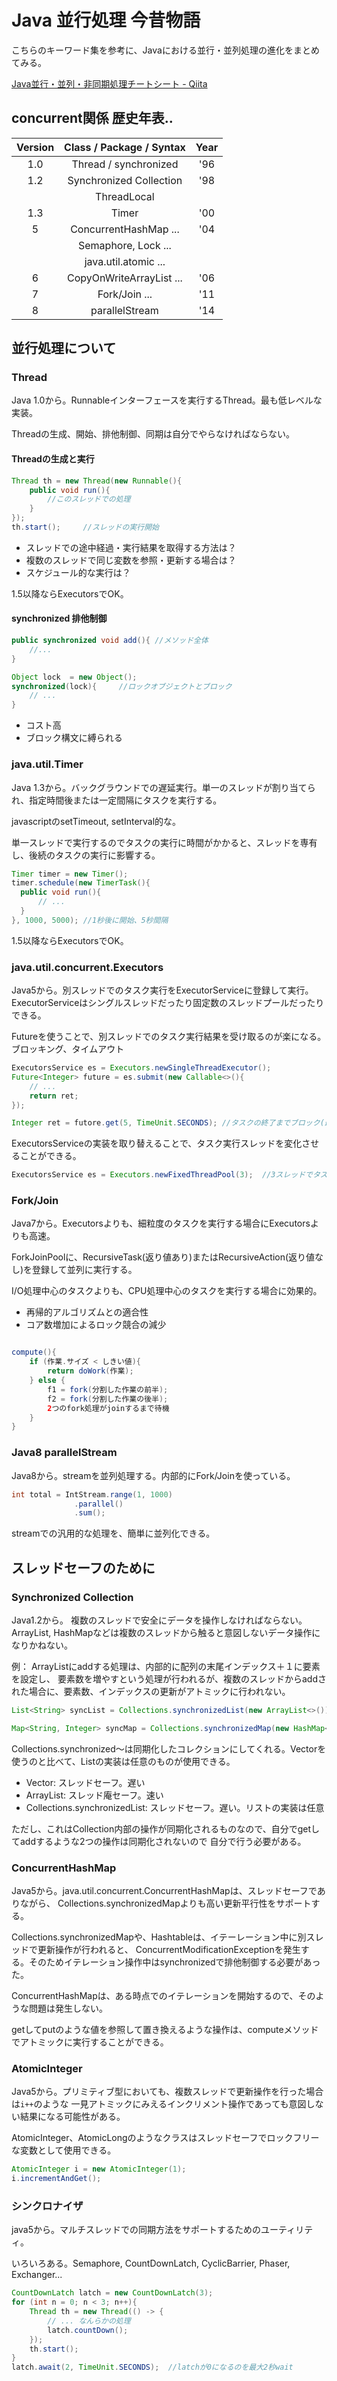 Java 並行処理 今昔物語
================================

こちらのキーワード集を参考に、Javaにおける並行・並列処理の進化をまとめてみる。

[Java並行・並列・非同期処理チートシート - Qiita](http://qiita.com/yohhoy/items/bc119324d2b69570597b)


## concurrent関係 歴史年表..

| Version | Class / Package / Syntax    | Year |
|:-------:|:---------------------------:|:----:|
|  1.0    | Thread / synchronized       | '96  |
|  1.2    | Synchronized Collection     | '98  |
|         | ThreadLocal                 |      |
|  1.3    | Timer                       | '00  |
|   5     | ConcurrentHashMap ...       | '04  |
|         | Semaphore, Lock ...         |      |
|         | java.util.atomic ...        |      |
|   6     | CopyOnWriteArrayList ...    | '06  |
|   7     | Fork/Join ...               | '11  |
|   8     | parallelStream              | '14  |

## 並行処理について
### Thread

Java 1.0から。Runnableインターフェースを実行するThread。最も低レベルな実装。

Threadの生成、開始、排他制御、同期は自分でやらなければならない。

#### Threadの生成と実行

```java
Thread th = new Thread(new Runnable(){
    public void run(){
        //このスレッドでの処理
    }
});
th.start();     //スレッドの実行開始
```
- スレッドでの途中経過・実行結果を取得する方法は？
- 複数のスレッドで同じ変数を参照・更新する場合は？
- スケジュール的な実行は？

1.5以降ならExecutorsでOK。

#### synchronized 排他制御

```java
public synchronized void add(){ //メソッド全体
    //...
}

Object lock  = new Object();
synchronized(lock){     //ロックオブジェクトとブロック
    // ...
}
```
- コスト高
- ブロック構文に縛られる

### java.util.Timer

Java 1.3から。バックグラウンドでの遅延実行。単一のスレッドが割り当てられ、指定時間後または一定間隔にタスクを実行する。

javascriptのsetTimeout, setInterval的な。

単一スレッドで実行するのでタスクの実行に時間がかかると、スレッドを専有し、後続のタスクの実行に影響する。

```java
Timer timer = new Timer();
timer.schedule(new TimerTask(){
  public void run(){
      // ...
  }
}, 1000, 5000); //1秒後に開始、5秒間隔
```

1.5以降ならExecutorsでOK。

### java.util.concurrent.Executors

Java5から。別スレッドでのタスク実行をExecutorServiceに登録して実行。ExecutorServiceはシングルスレッドだったり固定数のスレッドプールだったりできる。

Futureを使うことで、別スレッドでのタスク実行結果を受け取るのが楽になる。ブロッキング、タイムアウト

```java
ExecutorsService es = Executors.newSingleThreadExecutor();
Future<Integer> future = es.submit(new Callable<>(){
    // ...
    return ret;
});

Integer ret = futore.get(5, TimeUnit.SECONDS); //タスクの終了までブロック(最大5秒)
```

ExecutorsServiceの実装を取り替えることで、タスク実行スレッドを変化させることができる。

```java
ExecutorsService es = Executors.newFixedThreadPool(3);  //3スレッドでタスク消化
```

### Fork/Join

Java7から。Executorsよりも、細粒度のタスクを実行する場合にExecutorsよりも高速。

ForkJoinPoolに、RecursiveTask(返り値あり)またはRecursiveAction(返り値なし)を登録して並列に実行する。

I/O処理中心のタスクよりも、CPU処理中心のタスクを実行する場合に効果的。

- 再帰的アルゴリズムとの適合性
- コア数増加によるロック競合の減少


```java

compute(){
    if (作業.サイズ < しきい値){
        return doWork(作業);
    } else {
        f1 = fork(分割した作業の前半);
        f2 = fork(分割した作業の後半);
        2つのfork処理がjoinするまで待機
    }
}
```

### Java8 parallelStream

Java8から。streamを並列処理する。内部的にFork/Joinを使っている。

```java
int total = IntStream.range(1, 1000)
              .parallel()
              .sum();
```
streamでの汎用的な処理を、簡単に並列化できる。

## スレッドセーフのために

### Synchronized Collection

Java1.2から。 複数のスレッドで安全にデータを操作しなければならない。
ArrayList, HashMapなどは複数のスレッドから触ると意図しないデータ操作になりかねない。

例： ArrayListにaddする処理は、内部的に配列の末尾インデックス＋１に要素を設定し、
要素数を増やすという処理が行われるが、複数のスレッドからaddされた場合に、要素数、インデックスの更新がアトミックに行われない。

```java
List<String> syncList = Collections.synchronizedList(new ArrayList<>());

Map<String, Integer> syncMap = Collections.synchronizedMap(new HashMap<>());

```

Collections.synchronized〜は同期化したコレクションにしてくれる。Vectorを使うのと比べて、Listの実装は任意のものが使用できる。

- Vector: スレッドセーフ。遅い
- ArrayList: スレッド庵セーフ。速い
- Collections.synchronizedList: スレッドセーフ。遅い。リストの実装は任意

ただし、これはCollection内部の操作が同期化されるものなので、自分でgetしてaddするような2つの操作は同期化されないので
自分で行う必要がある。

### ConcurrentHashMap

Java5から。java.util.concurrent.ConcurrentHashMapは、スレッドセーフでありながら、
Collections.synchronizedMapよりも高い更新平行性をサポートする。

Collections.synchronizedMapや、Hashtableは、イテーレーション中に別スレッドで更新操作が行われると、
ConcurrentModificationExceptionを発生する。そのためイテレーション操作中はsynchronizedで排他制御する必要があった。

ConcurrentHashMapは、ある時点でのイテレーションを開始するので、そのような問題は発生しない。

getしてputのような値を参照して置き換えるような操作は、computeメソッドでアトミックに実行することができる。

### AtomicInteger

Java5から。プリミティブ型においても、複数スレッドで更新操作を行った場合は`i++`のような
一見アトミックにみえるインクリメント操作であっても意図しない結果になる可能性がある。

AtomicInteger、AtomicLongのようなクラスはスレッドセーフでロックフリーな変数として使用できる。

```java
AtomicInteger i = new AtomicInteger(1);
i.incrementAndGet();
```

### シンクロナイザ

java5から。マルチスレッドでの同期方法をサポートするためのユーティリティ。

いろいろある。Semaphore, CountDownLatch, CyclicBarrier, Phaser, Exchanger...


```java
CountDownLatch latch = new CountDownLatch(3);
for (int n = 0; n < 3; n++){
    Thread th = new Thread(() -> {
        // ... なんらかの処理
        latch.countDown();
    });
    th.start();
}
latch.await(2, TimeUnit.SECONDS);  //latchが0になるのを最大2秒wait

```

